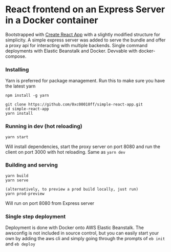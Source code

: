 # React frontend on an Express Server in a Docker container

Bootstrapped with [Create React App](https://github.com/facebookincubator/create-react-app) with a slightly modified structure for  simplicity. A simple express server was added to serve the bundle and offer a proxy api for interacting with multiple backends. Single command deployments with Elastic Beanstalk and Docker. Devvable with docker-compose.

### Installing

Yarn is preferred for package management. Run this to make sure you have the latest yarn
```
npm install -g yarn
```

```
git clone https://github.com/0xc00010ff/simple-react-app.git  
cd simple-react-app
yarn install
```


### Running in dev (hot reloading)
```
yarn start
```
Will install dependencies, start the proxy server on port 8080 and run the client on port 3000 with hot reloading. Same as `yarn dev`


### Building and serving
```
yarn build
yarn serve

(alternatively, to preview a prod build locally, just run)
yarn prod-preview
```
Will run on port 8080 from Express server

### Single step deployment
Deployment is done with Docker onto AWS Elastic Beanstalk. The awsconfig is not included in source control, but you can easily start your own by adding the aws cli and simply going through the prompts of `eb init` and `eb deploy`
